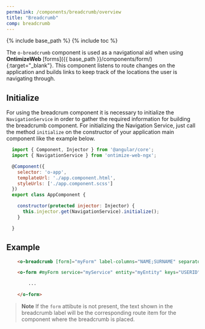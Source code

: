 ```yaml
---
permalink: /components/breadcrumb/overview
title: "Breadcrumb"
comp: breadcrumb
---
```


{% include base_path %}
{% include toc %}

The `o-breadcrumb` component is used as a navigational aid when using **OntimizeWeb** [forms]({{ base_path }}/components/form/){:target="_blank"}. This component listens to route changes on the application and builds links to keep track of the locations the user is navigating through.

## Initialize

For using the breadcrum component it is necessary to initialize the `NavigationService` in order to gather the required information for building the breadcrumb component. For initializing the Navigation Service, just call the method `initialize` on the constructor of your application main component like the example below.

```js
  import { Component, Injector } from '@angular/core';
  import { NavigationService } from 'ontimize-web-ngx';

  @Component({
    selector: 'o-app',
    templateUrl: './app.component.html',
    styleUrls: ['./app.component.scss']
  })
  export class AppComponent {

    constructor(protected injector: Injector) {
      this.injector.get(NavigationService).initialize();
    }

  }
```

## Example

```html
    <o-breadcrumb [form]="myForm" label-columns="NAME;SURNAME" separator=" "></o-breadcrumb>

    <o-form #myForm service="myService" entity="myEntity" keys="USERID" columns="USERID;NAME;SURNAME;ADDRESS">

        ...

    </o-form>
```
>**Note** If the `form` attibute is not present, the text shown in the breadcrumb label will be the corresponding route item for the component where the breadcrumb is placed.
